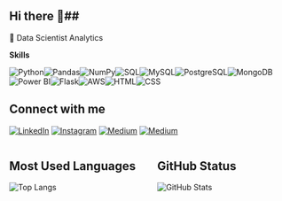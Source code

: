 ## Hi there 👋##

🔬 Data Scientist Analytics


**Skills**
<div style="display: flex; flex-wrap: wrap;">
    <img src="https://img.shields.io/badge/Python-0D1117?style=for-the-badge&logo=python&logoColor=30A3DC" alt="Python">
    <img src="https://img.shields.io/badge/Pandas-0D1117?style=for-the-badge&logo=pandas&logoColor=30A3DC" alt="Pandas">
    <img src="https://img.shields.io/badge/NumPy-0D1117?style=for-the-badge&logo=numpy&logoColor=30A3DC" alt="NumPy">
    <img src="https://img.shields.io/badge/SQL-0D1117?style=for-the-badge&logo=sql&logoColor=30A3DC" alt="SQL">
    <img src="https://img.shields.io/badge/MySQL-0D1117?style=for-the-badge&logo=mysql&logoColor=30A3DC" alt="MySQL">
    <img src="https://img.shields.io/badge/PostgreSQL-0D1117?style=for-the-badge&logo=postgresql&logoColor=30A3DC" alt="PostgreSQL">
    <img src="https://img.shields.io/badge/MongoDB-0D1117?style=for-the-badge&logo=mongodb&logoColor=30A3DC" alt="MongoDB">
    <img src="https://img.shields.io/badge/Power%20BI-0D1117?style=for-the-badge&logo=powerbi&logoColor=30A3DC" alt="Power BI">
    <img src="https://img.shields.io/badge/Flask-0D1117?style=for-the-badge&logo=flask&logoColor=30A3DC" alt="Flask">
    <img src="https://img.shields.io/badge/AWS-0D1117?style=for-the-badge&logo=amazonaws&logoColor=30A3DC" alt="AWS">
    <img src="https://img.shields.io/badge/HTML-0D1117?style=for-the-badge&logo=html5&logoColor=30A3DC" alt="HTML">
    <img src="https://img.shields.io/badge/CSS-0D1117?style=for-the-badge&logo=css3&logoColor=30A3DC" alt="CSS">
</div>

## Connect with me
[![LinkedIn](https://img.shields.io/badge/LinkedIn-0D1117?style=for-the-badge&logo=linkedin&logoColor=30A3DC)](https://www.linkedin.com/in/dheime-mocelin-8a002b1ab/)
[![Instagram](https://img.shields.io/badge/Instagram-0D1117?style=for-the-badge&logo=instagram&logoColor=30A3DC)](https://www.instagram.com/dheimemocelinn/)
[![Medium](https://img.shields.io/badge/Medium-0D1117?style=for-the-badge&logo=Medium&logoColor=30A3DC)](https://medium.com/@dheime7)
[![Medium](https://img.shields.io/badge/portfolio-0D1117?style=for-the-badge&logo=portfolio&logoColor=30A3DC)](https://dheimemocelin.github.io/portfolio/)
<div style="display: flex; flex-wrap: wrap; gap: 30px;">

  <div style="flex: 1;">
    <h2>Most Used Languages</h2>
    <img src="https://github-readme-stats-git-masterrstaa-rickstaa.vercel.app/api/top-langs/?username=dheimemocelin&bg_color=0D1117&border_color=30A3DC&title_color=30A3DC&text_color=FFFFFF" alt="Top Langs">
  </div>

  <div style="flex: 1;">
    <h2>GitHub Status</h2>
    <img src="https://github-readme-stats.vercel.app/api?username=dheimemocelin&theme=dark&bg_color=0D1117&border_color=30A3DC&show_icons=true&icon_color=30A3DC&title_color=30A3DC&text_color=FFFFFF" alt="GitHub Stats">
  </div>

</div>
